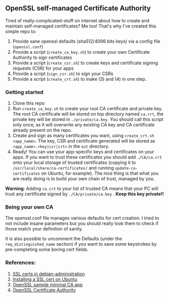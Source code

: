## OpenSSL self-managed Certificate Authority

Tired of really-complicated-stuff on internet about how to create and maintain self-managed certificates?
Me too! That's why I've created this simple repo to:

1. Provide sane openssl defaults (sha512/4096 bits keys) via a config file (`openssl.conf`)
2. Provide a script (`create_ca_key.sh`) to create your own Certificate Authority to sign certificates
3. Provide a script (`create_csr.sh`) to create keys and certificate signing requests (CSR) for your apps
4. Provide a script (`sign_csr.sh`) to sign your CSRs
5. Provide a script (`create_crt.sh`) to make (3) and (4) in one step.

### Getting started
1. Clone this repo
2. Run `create_ca_key.sh` to create your root CA certificate and private key. The root CA certificate will be stored on top directory named `ca.crt`, the private key will be stored in `./private/ca.key`. You should call this script only once, as it will overwrite any existing CA key and CA certificate already present on the repo.
3. Create and sign as many certificates you want, using `create_crt.sh <app_name>`. The key, CSR and certificate generated will be stored as `<app_name>.<key|csr|crt>` in the `out` directory.
4. Ready! You can use your app-specific keys and certificates on your apps. If you want to trust these certificates you should add `./CA/ca.crt` onto your local storage of trusted certificates (copying it to `/usr/local/share/ca-certificates/` and running `update-ca-certificates` on Ubuntu, for example). The nice thing is that what you are really doing is to build your own chain of trust, managed by you.

__Warning__: Adding `ca.crt` to your list of trusted CA means that your PC will trust any certificate signed by `./CA/private/ca.key` . __Keep this key private!!__

### Being your own CA
The openssl.conf file manages various defaults for cert creation. I tried to not include insane parameters but you should really look them to check if those match your definition of sanity.

It is also possible to uncomment the Defaults (under the `req_distinguished_name` section) if you want to save some keystrokes by pre-completing some boring cert fields.

### References:
1. [SSL certs in debian-administration](http://www.debian-administration.org/article/284/Creating_and_Using_a_self_signed__SSL_Certificates_in_debian)
2. [Installing a SSL cert on Ubuntu](http://askubuntu.com/questions/73287/how-do-i-install-a-root-certificate)
3. [OpenSSL sample minimal CA app](https://www.openssl.org/docs/apps/ca.html)
4. [OpenSSL Certificate Authority](https://jamielinux.com/docs/openssl-certificate-authority/introduction.html)
